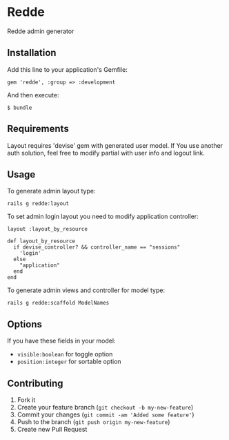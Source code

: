 # Redde

Redde admin generator

## Installation

Add this line to your application's Gemfile:

    gem 'redde', :group => :development

And then execute:

    $ bundle

## Requirements

Layout requires 'devise' gem with generated user model. If You use another auth solution, feel free to modify partial with user info and logout link.

## Usage

To generate admin layout type:

    rails g redde:layout

To set admin login layout you need to modify application controller:

    layout :layout_by_resource

    def layout_by_resource
      if devise_controller? && controller_name == "sessions"
        'login'
      else
        "application"
      end
    end

To generate admin views and controller for model type:
  
    rails g redde:scaffold ModelNames
    
## Options
If you have these fields in your model:

* `visible:boolean` for toggle option
* `position:integer` for sortable option

## Contributing

1. Fork it
2. Create your feature branch (`git checkout -b my-new-feature`)
3. Commit your changes (`git commit -am 'Added some feature'`)
4. Push to the branch (`git push origin my-new-feature`)
5. Create new Pull Request
